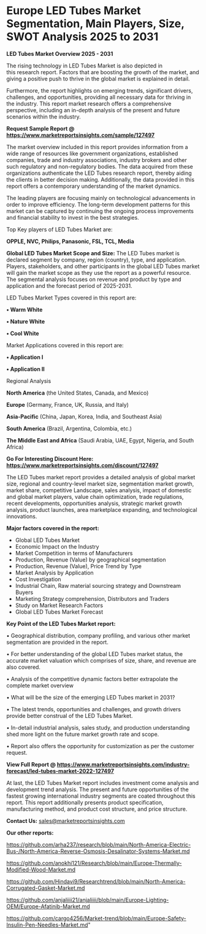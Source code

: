 # Europe LED Tubes Market Segmentation, Main Players, Size, SWOT Analysis 2025 to 2031

<Strong> LED Tubes Market Overview 2025 - 2031</strong>

The rising technology in LED Tubes Market is also depicted in this research report. Factors that are boosting the growth of the market, and giving a positive push to thrive in the global market is explained in detail.

Furthermore, the report highlights on emerging trends, significant drivers, challenges, and opportunities, providing all necessary data for thriving in the industry. This report market research offers a comprehensive perspective, including an in-depth analysis of the present and future scenarios within the industry.

<strong>Request Sample Report @ <a href=https://www.marketreportsinsights.com/sample/127497>https://www.marketreportsinsights.com/sample/127497</a></strong>

The market overview included in this report provides information from a wide range of resources like government organizations, established companies, trade and industry associations, industry brokers and other such regulatory and non-regulatory bodies. The data acquired from these organizations authenticate the LED Tubes research report, thereby aiding the clients in better decision making. Additionally, the data provided in this report offers a contemporary understanding of the market dynamics.

The leading players are focusing mainly on technological advancements in order to improve efficiency. The long-term development patterns for this market can be captured by continuing the ongoing process improvements and financial stability to invest in the best strategies.

Top Key players of LED Tubes Market are:

<strong>OPPLE, NVC, Philips, Panasonic, FSL, TCL, Media</strong>

<strong><b>Global LED Tubes Market Scope and Size:</b></strong>
The LED Tubes market is declared segment by company, region (country), type, and application. Players, stakeholders, and other participants in the global LED Tubes market will gain the market scope as they use the report as a powerful resource. The segmental analysis focuses on revenue and product by type and application and the forecast period of 2025-2031.

LED Tubes Market Types covered in this report are:

<strong>• Warm White

• Nature White

• Cool White</strong>

Market Applications covered in this report are:

<strong>• Application I

• Application II</strong> 

Regional Analysis

<strong>North America</strong> (the United States, Canada, and Mexico)

<strong>Europe</strong> (Germany, France, UK, Russia, and Italy)

<strong>Asia-Pacific</strong> (China, Japan, Korea, India, and Southeast Asia)

<strong>South America</strong> (Brazil, Argentina, Colombia, etc.)

<strong>The Middle East and Africa</strong> (Saudi Arabia, UAE, Egypt, Nigeria, and South Africa)

<strong>Go For Interesting Discount Here: <a href=https://www.marketreportsinsights.com/discount/127497>https://www.marketreportsinsights.com/discount/127497</a></strong>

The LED Tubes market report provides a detailed analysis of global market size, regional and country-level market size, segmentation market growth, market share, competitive Landscape, sales analysis, impact of domestic and global market players, value chain optimization, trade regulations, recent developments, opportunities analysis, strategic market growth analysis, product launches, area marketplace expanding, and technological innovations.

<strong><b>Major factors covered in the report:</b></strong>
<ul>
  <li>Global LED Tubes Market </li>
  <li>Economic Impact on the Industry</li>
  <li>Market Competition in terms of Manufacturers</li>
  <li>Production, Revenue (Value) by geographical segmentation</li>
  <li>Production, Revenue (Value), Price Trend by Type</li>
  <li>Market Analysis by Application</li>
  <li>Cost Investigation</li>
  <li>Industrial Chain, Raw material sourcing strategy and Downstream Buyers</li>
  <li>Marketing Strategy comprehension, Distributors and Traders</li>
  <li>Study on Market Research Factors</li>
  <li>Global LED Tubes Market Forecast</li>
</ul>

<strong><b>Key Point of the LED Tubes Market report:</b></strong>

• Geographical distribution, company profiling, and various other market segmentation are provided in the report.

• For better understanding of the global LED Tubes market status, the accurate market valuation which comprises of size, share, and revenue are also covered.

• Analysis of the competitive dynamic factors better extrapolate the complete market overview

• What will be the size of the emerging LED Tubes market in 2031?

• The latest trends, opportunities and challenges, and growth drivers provide better construal of the LED Tubes Market.

• In-detail industrial analysis, sales study, and production understanding shed more light on the future market growth rate and scope.

• Report also offers the opportunity for customization as per the customer request.

<strong><b>View Full Report @ <a href=https://www.marketreportsinsights.com/industry-forecast/led-tubes-market-2022-127497>https://www.marketreportsinsights.com/industry-forecast/led-tubes-market-2022-127497</a></b></strong>


At last, the LED Tubes Market report includes investment come analysis and development trend analysis. The present and future opportunities of the fastest growing international industry segments are coated throughout this report. This report additionally presents product specification, manufacturing method, and product cost structure, and price structure.

<strong>Contact Us:</strong>
sales@marketreportsinsights.com

<strong>Our other reports:</strong>

<a href=https://github.com/arha237/research/blob/main/North-America-Electric-Bus-/North-America-Reverse-Osmosis-Desalinator-Systems-Market.md>https://github.com/arha237/research/blob/main/North-America-Electric-Bus-/North-America-Reverse-Osmosis-Desalinator-Systems-Market.md</a>

<a href=https://github.com/anokhi121/Research/blob/main/Europe-Thermally-Modified-Wood-Market.md>https://github.com/anokhi121/Research/blob/main/Europe-Thermally-Modified-Wood-Market.md</a>

<a href=https://github.com/Hindavi9/Researchtrend/blob/main/North-America-Corrugated-Gasket-Market.md>https://github.com/Hindavi9/Researchtrend/blob/main/North-America-Corrugated-Gasket-Market.md</a>

<a href=https://github.com/anjaliiii21/anjaliiii/blob/main/Europe-Lighting-OEM/Europe-Afatinib-Market.md>https://github.com/anjaliiii21/anjaliiii/blob/main/Europe-Lighting-OEM/Europe-Afatinib-Market.md</a>

<a href=https://github.com/cargo4256/Market-trend/blob/main/Europe-Safety-Insulin-Pen-Needles-Market.md>https://github.com/cargo4256/Market-trend/blob/main/Europe-Safety-Insulin-Pen-Needles-Market.md</a>"
